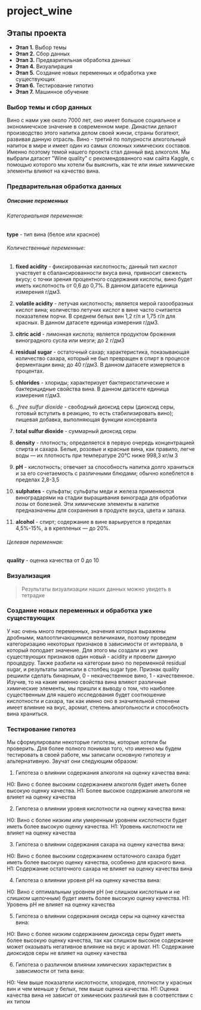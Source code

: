 # project_wine

## Этапы проекта
- **Этап 1.** Выбор темы
- **Этап 2.** Сбор данных
- **Этап 3.** Предварительная обработка данных
- **Этап 4.** Визуалиpация
- **Этап 5.** Создание новых переменных и обработка уже существующих
- **Этап 6.** Тестирование гипотиз 
- **Этап 7.** Машинное обучение
 
### Выбор темы и сбор данных
Вино с нами уже около 7000 лет, оно имеет большое социальное и экономиечское значение в современном мире. Династии делают производство этого напитка делом своей жинзи, страны богатеют, развивая данную отрасль. Вино - третий по полурности алкогольный напиток в мире и имеет один из самых сложных химических составов. Именно поэтому темой нашего проекта стал данный вид алкоголя. 
Мы выбрали датасет "Wine quality" с рекомендованного нам сайта Kaggle, с помощью которого мы хотели бы выяснить, как те или иные химические элементы влияют на качество вина. 

### Предварительная обработка данных

##### Описание переменных

###### Категориальная переменная: 

__type__ - тип вина (белое или красное)

###### Количественные переменные: 

1. __fixed acidity__ - фиксированная кислотность; данный тип кислот участвует в сбалансированности вкуса вина, привносит свежесть вкусу; с точки зрения процентного содержания кислоты, вино будет иметь кислотность от 0,6 до 0,7%. В данном датасете единица измерения г/дм3.

2. __volatile acidity__ - летучая кислотность; является мерой газообразных кислот вина; количество летучих кислот в вине часто считается показателем порчи. В среднем белых вин 1,2 г/л и 1,75 г/л для красных. В данном датасете единица измерения г/дм3.

3. __citric acid__	- лимонная кислота; является продуктом брожения виноградного сусла или мезги; до 2 г/дм3

4. __residual sugar__ - остаточный сахар; характеристика, показывающая количество сахара, который не был превращен в спирт в процессе ферментации вина; до 40 г/дм3. В данном датасете измеряется в процентах.

5. __chlorides__ - хлориды; характеризует бактериостатические и бактерицидные свойства вина. В данном датасете единица измерения г/дм3.

6. __free sulfur dioxide_	- свободный диоксид серы (диоксид серы, готовый вступить в реакцию, то есть стабилизировать вино); пищевая добавка, выполняющая функции консерванта

7. __total sulfur dioxide__ -  суммарный диоксид серы

8. __density__	- плотность; определяется в первую очередь концентрацией спирта и сахара. Белые, розовые и красные вина, как правило, легче воды — их плотность при температуре 20°С ниже 998,3 кг/м 3

9. __pH__ - кислотность; отвечает за способность напитка долго храниться и за его сочетаемость с различными блюдами; обычно колеблется в пределах 2,8-3,5

10. __sulphates__ - сульфаты; сульфаты меди и железа применяются виноградарями на стадии выращивания винограда для обработки лозы от болезней. Эти химические элементы в напитке предназначены для сохранения в продукте вкуса, цвета и запаха.

11. __alcohol__	- спирт; содержание в вине варьируется в пределах 4,5%-15%, а в крепленых — до 20%. 

###### Целевая переменная:

__quality__ - оценка качества от 0 до 10

### Визуализация
> Результаты визуализации наших данных можно увидеть в тетрадке 

### Создание новых переменных и обработка уже существующих
У нас очень много переменных, значения которых выражены дробными, малоотличающимися величинами, поэтому проведем категоризацию некоторых признаков в зависимости от интервала, в который поподает значение. Для этого мы создали из уже существующих признаков один новый - acidity и провели данную процедуру. Также разбили на категории вино по переменной residual sugar, и результаты записали в столбец sugar type. Признак quality решиили сделать бинарным, 0 - некачественное вино, 1 - качественное. 
Изучив, то на какие именно свойства вина влияют различные химические элементы, мы пришли к выводу о том, что наиболее существенным для нашего исследования будет соотношение кислотности и сахара, так как имнно оно в значительной стпенени имеет влияние на вкус, аромат, степень алкогольности и способность вина храниться.

### Тестирование гипотез

Мы сформулировали некоторые гипотезы, которые хотели бы проверить.  Для более полного понимая того, что именно мы будем тестировать в своей работе, мы записали основную гипотезу и альтернативную. Звучат они следующим образом: 

1. Гипотеза о влиянии содержания алкоголя на оценку качества вина:  

Н0:  Вино с более высоким содержанием алкоголя будет иметь более высокую оценку качества. 
Н1: Более высокое содержание алкоголя не влияет на оценку качества

2. Гипотеза о влиянии уровня кислотности на оценку качества вина: 

Н0: Вино с более низким или умеренным уровнем кислотности будет иметь более высокую оценку качества. 
Н1: Уровень кислотности не влияет на оценку качества 

3. Гипотеза о влиянии содержания сахара на оценку качества вина: 

Н0: Вино с более высоким содержанием остаточного сахара будет иметь более высокую оценку качества, особенно для красного вина. 
Н1: Содержание остаточного сахара не влияет на оценку качества вина

4. Гипотеза о влиянии уровня pH на оценку качества вина: 

Н0: Вино с оптимальным уровнем pH (не слишком кислотным и не слишком щелочным) будет иметь более высокую оценку качества. 
Н1: Уровень pH не влияет на оценку качества

5. Гипотеза о влиянии содержания оксида серы на оценку качества вина: 

Н0: Вино с более низким содержанием диоксида серы будет иметь более высокую оценку качества, так как слишком высокое содержание может оказывать негативное влияние на вкус и аромат. 
Н1: Содержание диоксидов серы не влияет на оценку качества 

6. Гипотеза о различном влиянии химических характеристик в зависимости от типа вина: 

Н0: Чем выше показатели кислотности, хлоридов, плотности у красных вин и чем меньше у белых, тем выше оценка качества. 
Н1: Оценка качества вина не зависит от химических различий вин в соответствии с их типом
